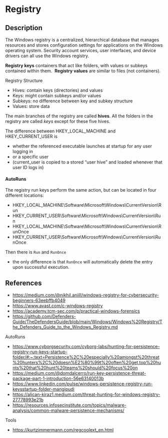 # Registry

## Description
The Windows registry is a centralized, hierarchical database that manages resources and stores configuration settings for applications on the Windows operating system. Security account services, user interfaces, and device drivers can all use the Windows registry.

**Registry keys** containers that act like folders, with values or subkeys contained within them. 
**Registry values** are similar to files (not containers).

Registry Structure
- Hives: contain keys (directories) and values 
- Keys: might contain subkeys and/or values 
- Subkeys: no difference between key and subkey structure 
- Values: store data

The main branches of the registry are called **hives**.
All the folders in the registry are called _keys_ except for these five hives.

The difference between HKEY_LOCAL_MACHINE and HKEY_CURRENT_USER is 
- whether the referenced executable launches at startup for any user logging in
- or a specific user 
- (current_user is copied to a stored “user hive” and loaded whenever that user ID logs in)

#### AutoRuns
The registry run keys perform the same action, but can be located in four different locations:
- HKEY_LOCAL_MACHINE\Software\Microsoft\Windows\CurrentVersion\Run
- HKEY_CURRENT_USER\Software\Microsoft\Windows\CurrentVersion\Run
- HKEY_LOCAL_MACHINE\Software\Microsoft\Windows\CurrentVersion\RunOnce
- HKEY_CURRENT_USER\Software\Microsoft\Windows\CurrentVersion\RunOnce

Then there is `Run` and `RunOnce`
- the only difference is that `RunOnce` will automatically delete the entry upon successful execution.


## References
- https://medium.com/@nikhil.aniill/windows-registry-for-cybersecurity-beginners-63eebffb4049
- https://www.avast.com/c-windows-registry
- https://academy.tcm-sec.com/p/practical-windows-forensics
- https://github.com/Defenders-Guide/TheDefendersGuide/blob/main/Windows/Windows%20Registry/The_Defenders_Guide_to_the_Windows_Registry.md

AutoRuns
- https://www.cyborgsecurity.com/cyborg-labs/hunting-for-persistence-registry-run-keys-startup-folder/#:~:text=Persistence%2C%20especially%20amongst%20threat%20hunters%2C%20doesn%E2%80%99t%20often%20get,top%20hunts%20that%20hunt%20teams%20should%20focus%20on
- https://medium.com/@domdalcerro/run-key-persistence-threat-package-part-1-introduction-56e63140013b
- https://www.linkedin.com/pulse/windows-persistence-registry-run-keysstartup-folder-mangipudi
- https://alican-kiraz1.medium.com/threat-hunting-for-windows-registry-27778993e21b
- https://resources.infosecinstitute.com/topics/malware-analysis/common-malware-persistence-mechanisms/

Tools
- https://kurtzimmermann.com/regcoolext_en.html


